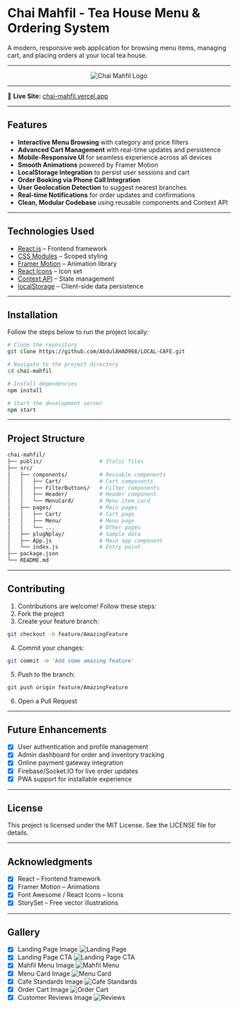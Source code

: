 # Chai Mahfil - Tea House Menu & Ordering System
A modern, responsive web application for browsing menu items, managing cart, and placing orders at your local tea house.

---

<p align="center">
  <img src="./github-gallery-assets/chai-mahfi;.PNG" alt="Chai Mahfil Logo" />
</p>

---

🔗 **Live Site:** [chai-mahfil.vercel.app](https://chai-mahfil.vercel.app/)

---

## Features

- **Interactive Menu Browsing** with category and price filters  
- **Advanced Cart Management** with real-time updates and persistence  
- **Mobile-Responsive UI** for seamless experience across all devices  
- **Smooth Animations** powered by Framer Motion  
- **LocalStorage Integration** to persist user sessions and cart  
- **Order Booking via Phone Call Integration**  
- **User Geolocation Detection** to suggest nearest branches  
- **Real-time Notifications** for order updates and confirmations  
- **Clean, Modular Codebase** using reusable components and Context API  

---

## Technologies Used

- [React.js](https://reactjs.org/) – Frontend framework  
- [CSS Modules](https://github.com/css-modules/css-modules) – Scoped styling  
- [Framer Motion](https://www.framer.com/motion/) – Animation library  
- [React Icons](https://react-icons.github.io/react-icons/) – Icon set  
- [Context API](https://reactjs.org/docs/context.html) – State management  
- [localStorage](https://developer.mozilla.org/en-US/docs/Web/API/Window/localStorage) – Client-side data persistence  

---

## Installation

Follow the steps below to run the project locally:

```bash
# Clone the repository
git clone https://github.com/AbdulAHAD968/LOCAL-CAFE.git

# Navigate to the project directory
cd chai-mahfil

# Install dependencies
npm install

# Start the development server
npm start
```

---

## Project Structure
```bash
chai-mahfil/
├── public/                  # Static files
├── src/
│   ├── components/          # Reusable components
│   │   ├── Cart/            # Cart components
│   │   ├── FilterButtons/   # Filter components
│   │   ├── Header/          # Header component
│   │   └── MenuCard/        # Menu item card
│   ├── pages/               # Main pages
│   │   ├── Cart/            # Cart page
│   │   ├── Menu/            # Menu page
│   │   └── ...              # Other pages
│   ├── plugNplay/           # Sample data
│   ├── App.js               # Main app component
│   └── index.js             # Entry point
├── package.json
└── README.md
```

---

## Contributing
1. Contributions are welcome! Follow these steps:
2. Fork the project
3. Create your feature branch:
```bash
git checkout -b feature/AmazingFeature
```
4. Commit your changes:
```bash
git commit -m 'Add some amazing feature'
```
5. Push to the branch:
```bash
git push origin feature/AmazingFeature
```
6. Open a Pull Request

---

## Future Enhancements
- [x] User authentication and profile management
- [x] Admin dashboard for order and inventory tracking
- [x] Online payment gateway integration
- [x] Firebase/Socket.IO for live order updates
- [x] PWA support for installable experience

---

## License
This project is licensed under the MIT License. See the LICENSE file for details.

---

## Acknowledgments

- [x] React – Frontend framework
- [x] Framer Motion – Animations
- [x] Font Awesome / React Icons – Icons
- [x] StorySet – Free vector illustrations

---

## Gallery

- [x] Landing Page Image
  ![Landing Page](./github-gallery-assets/1.PNG)
- [x] Landing Page CTA
  ![Landing Page CTA](./github-gallery-assets/2.PNG)
- [x] Mahfil Menu Image
  ![Mahfil Menu](./github-gallery-assets/3.PNG)
- [x] Menu Card Image
  ![Menu Card](./github-gallery-assets/4.PNG)
- [x] Cafe Standards Image
  ![Cafe Standards](./github-gallery-assets/5.PNG)
- [x] Order Cart Image
  ![Order Cart](./github-gallery-assets/6.PNG)
- [x] Customer Reviews Image
  ![Reviews](./github-gallery-assets/7.PNG)
